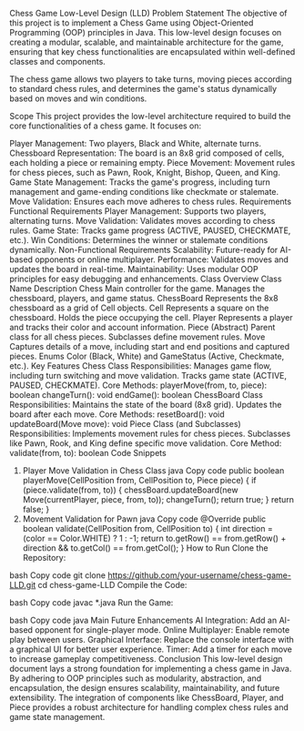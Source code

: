 Chess Game Low-Level Design (LLD)
Problem Statement
The objective of this project is to implement a Chess Game using Object-Oriented Programming (OOP) principles in Java. This low-level design focuses on creating a modular, scalable, and maintainable architecture for the game, ensuring that key chess functionalities are encapsulated within well-defined classes and components.

The chess game allows two players to take turns, moving pieces according to standard chess rules, and determines the game's status dynamically based on moves and win conditions.

Scope
This project provides the low-level architecture required to build the core functionalities of a chess game. It focuses on:

Player Management: Two players, Black and White, alternate turns.
Chessboard Representation: The board is an 8x8 grid composed of cells, each holding a piece or remaining empty.
Piece Movement: Movement rules for chess pieces, such as Pawn, Rook, Knight, Bishop, Queen, and King.
Game State Management: Tracks the game's progress, including turn management and game-ending conditions like checkmate or stalemate.
Move Validation: Ensures each move adheres to chess rules.
Requirements
Functional Requirements
Player Management: Supports two players, alternating turns.
Move Validation: Validates moves according to chess rules.
Game State: Tracks game progress (ACTIVE, PAUSED, CHECKMATE, etc.).
Win Conditions: Determines the winner or stalemate conditions dynamically.
Non-Functional Requirements
Scalability: Future-ready for AI-based opponents or online multiplayer.
Performance: Validates moves and updates the board in real-time.
Maintainability: Uses modular OOP principles for easy debugging and enhancements.
Class Overview
Class Name	Description
Chess	Main controller for the game. Manages the chessboard, players, and game status.
ChessBoard	Represents the 8x8 chessboard as a grid of Cell objects.
Cell	Represents a square on the chessboard. Holds the piece occupying the cell.
Player	Represents a player and tracks their color and account information.
Piece (Abstract)	Parent class for all chess pieces. Subclasses define movement rules.
Move	Captures details of a move, including start and end positions and captured pieces.
Enums	Color (Black, White) and GameStatus (Active, Checkmate, etc.).
Key Features
Chess Class
Responsibilities:
Manages game flow, including turn switching and move validation.
Tracks game state (ACTIVE, PAUSED, CHECKMATE).
Core Methods:
playerMove(from, to, piece): boolean
changeTurn(): void
endGame(): boolean
ChessBoard Class
Responsibilities:
Maintains the state of the board (8x8 grid).
Updates the board after each move.
Core Methods:
resetBoard(): void
updateBoard(Move move): void
Piece Class (and Subclasses)
Responsibilities:
Implements movement rules for chess pieces.
Subclasses like Pawn, Rook, and King define specific move validation.
Core Method:
validate(from, to): boolean
Code Snippets
1. Player Move Validation in Chess Class
java
Copy code
public boolean playerMove(CellPosition from, CellPosition to, Piece piece) {
    if (piece.validate(from, to)) {
        chessBoard.updateBoard(new Move(currentPlayer, piece, from, to));
        changeTurn();
        return true;
    }
    return false;
}
2. Movement Validation for Pawn
java
Copy code
@Override
public boolean validate(CellPosition from, CellPosition to) {
    int direction = (color == Color.WHITE) ? 1 : -1;
    return to.getRow() == from.getRow() + direction && to.getCol() == from.getCol();
}
How to Run
Clone the Repository:

bash
Copy code
git clone https://github.com/your-username/chess-game-LLD.git
cd chess-game-LLD
Compile the Code:

bash
Copy code
javac *.java
Run the Game:

bash
Copy code
java Main
Future Enhancements
AI Integration: Add an AI-based opponent for single-player mode.
Online Multiplayer: Enable remote play between users.
Graphical Interface: Replace the console interface with a graphical UI for better user experience.
Timer: Add a timer for each move to increase gameplay competitiveness.
Conclusion
This low-level design document lays a strong foundation for implementing a chess game in Java. By adhering to OOP principles such as modularity, abstraction, and encapsulation, the design ensures scalability, maintainability, and future extensibility. The integration of components like ChessBoard, Player, and Piece provides a robust architecture for handling complex chess rules and game state management.

